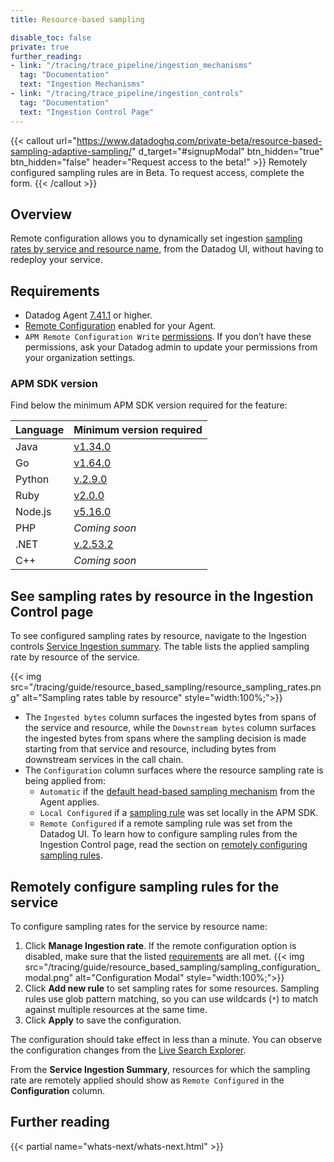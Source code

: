 ```yaml
---
title: Resource-based sampling

disable_toc: false
private: true
further_reading:
- link: "/tracing/trace_pipeline/ingestion_mechanisms"
  tag: "Documentation"
  text: "Ingestion Mechanisms"
- link: "/tracing/trace_pipeline/ingestion_controls"
  tag: "Documentation"
  text: "Ingestion Control Page"
---
```


{{< callout url="https://www.datadoghq.com/private-beta/resource-based-sampling-adaptive-sampling/" d_target="#signupModal" btn_hidden="true" btn_hidden="false" header="Request access to the beta!" >}}
Remotely configured sampling rules are in Beta. To request access, complete the form.
{{< /callout >}}

## Overview

Remote configuration allows you to dynamically set ingestion [sampling rates by service and resource name][7], from the Datadog UI, without having to redeploy your service.

## Requirements

- Datadog Agent [7.41.1][2] or higher.
- [Remote Configuration][3]  enabled for your Agent.
- `APM Remote Configuration Write` [permissions][4]. If you don’t have these permissions, ask your Datadog admin to update your permissions from your organization settings.

### APM SDK version

Find below the minimum APM SDK version required for the feature:

Language  | Minimum version required
----------|--------------------------
Java      | [v1.34.0][5]
Go        | [v1.64.0][6]
Python    | [v.2.9.0][10]
Ruby      | [v2.0.0][11]
Node.js   | [v5.16.0][12]
PHP       | _Coming soon_
.NET      | [v.2.53.2][13]
C++       | _Coming soon_

## See sampling rates by resource in the Ingestion Control page

To see configured sampling rates by resource, navigate to the Ingestion controls [Service Ingestion summary][1]. The table lists the applied sampling rate by resource of the service.

{{< img src="/tracing/guide/resource_based_sampling/resource_sampling_rates.png" alt="Sampling rates table by resource" style="width:100%;">}}

- The `Ingested bytes` column surfaces the ingested bytes from spans of the service and resource, while the `Downstream bytes` column surfaces the ingested bytes from spans where the sampling decision is made starting from that service and resource, including bytes from downstream services in the call chain.
- The `Configuration` column surfaces where the resource sampling rate is being applied from:
  - `Automatic` if the [default head-based sampling mechanism][8] from the Agent applies.
  - `Local Configured` if a [sampling rule][7] was set locally in the APM SDK.
  - `Remote Configured` if a remote sampling rule was set from the Datadog UI. To learn how to configure sampling rules from the Ingestion Control page, read the section on [remotely configuring sampling rules](#remotely-configure-sampling-rules-for-the-service).

## Remotely configure sampling rules for the service

To configure sampling rates for the service by resource name:
1. Click **Manage Ingestion rate**. If the remote configuration option is disabled, make sure that the listed [requirements](#compatibility-requirements) are all met.
   {{< img src="/tracing/guide/resource_based_sampling/sampling_configuration_modal.png" alt="Configuration Modal" style="width:100%;">}}
1. Click **Add new rule** to set sampling rates for some resources. Sampling rules use glob pattern matching, so you can use wildcards (`*`) to match against multiple resources at the same time.
1. Click **Apply** to save the configuration.

The configuration should take effect in less than a minute. You can observe the configuration changes from the [Live Search Explorer][9].

From the **Service Ingestion Summary**, resources for which the sampling rate are remotely applied should show as `Remote Configured` in the **Configuration** column.



## Further reading

{{< partial name="whats-next/whats-next.html" >}}

[1]: /tracing/trace_pipeline/ingestion_controls#service-ingestion-summary
[2]: https://github.com/DataDog/datadog-agent/releases/tag/7.41.1
[3]: /agent/remote_config
[4]: /account_management/rbac/permissions/
[5]: https://github.com/DataDog/dd-trace-java/releases/tag/v1.34.0
[6]: https://github.com/DataDog/dd-trace-go/releases/tag/v1.63.1
[7]: /tracing/trace_pipeline/ingestion_mechanisms#in-apm-sdks-user-defined-rules
[8]: /tracing/trace_pipeline/ingestion_mechanisms#in-the-agent
[9]: /tracing/trace_explorer/#live-search-for-15-minutes
[10]: https://github.com/DataDog/dd-trace-py/releases/tag/v2.9.0
[11]: https://github.com/DataDog/dd-trace-rb/releases/tag/v2.0.0
[12]: https://github.com/DataDog/dd-trace-js/releases/tag/v5.16.0
[13]: https://github.com/DataDog/dd-trace-dotnet/releases/tag/v2.53.2
